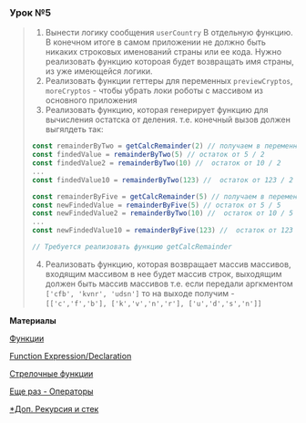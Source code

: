 ### Урок №5

>1) Вынести логику сообщения `userCountry` В отдельную функцию. В конечном итоге в самом приложении не должно
>быть никаких строковых именований страны или ее кода. Нужно реализовать функцию котороая будет возвращать имя страны, из уже имеющейся
>логики.
>2) Реализовать функции геттеры для переменных `previewCryptos`, `moreCryptos` - чтобы убрать локи роботы с массивом из основного приложения
>3) Реализовать функцию, которая генерирует функцию для вычисления остатска от деления.
> т.е. конечный вызов должен выгялдеть так:
>```javascript
> const remainderByTwo = getCalcRemainder(2) // получаем в переменную функцию для получения остатка от деления на 2
> const findedValue = remainderByTwo(5) // остаток от 5 / 2
> const findedValue2 = remainderByTwo(10) //  остаток от 10 / 2
> ...
> const findedValue10 = remainderByTwo(123) //  остаток от 123 / 2
>
> const remainderByFive = getCalcRemainder(5) // получаем в переменную функцию для получения остатка от деления на 5
> const newFindedValue = remainderByFive(5) // остаток от 5 / 5
> const newFindedValue2 = remainderByTwo(10) //  остаток от 10 / 5
> ...
> const newFindedValue10 = remainderByFive(123) //  остаток от 123 / 5
> 
> // Требуется реализовать функцию getCalcRemainder
>```
>4) Реализовать функцию, которая возвращает массив массивов, входящим массивом в нее будет массив строк, выходящим должен быть массив массивов 
> т.е. если передали аргкментом `['cfb', 'kvnr', 'udsn']` то на выходе получим - `[['c','f','b'], ['k','v','n','r'], ['u','d','s','n']]`



**Материалы**


[Функции](https://learn.javascript.ru/function-basics)

[Function Expression/Declaration](https://learn.javascript.ru/function-expressions)

[Стрелочные функции](https://learn.javascript.ru/arrow-functions-basics)

[Еще раз - Операторы](https://learn.javascript.ru/logical-operators)

[*Доп. Рекурсия и стек](https://learn.javascript.ru/recursion)
